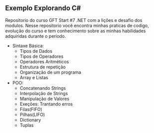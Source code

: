 ## Exemplo Explorando C#
Repositorio do curso GFT Start #7 .NET com a lições e desafio dos modulos. Nesse repositorio você encontra minhas praticas de codigo, evolução do curso e tem conhecimento sobre
as minhas habilidades adquiridas durante o periodo. 
- Sintaxe Básica:
  - Tipos de Dados
  - Tipos de Operadores
  - Operadores Aritméticos
  - Estrutura de repetição
  - Organização de um programa
  - Array e Listas
- POO:
  - Concatenando Strings
  - Interpolação de Strings
  - Manipulação de Valores
  - Exeções: Trantando erros
  - Filas(FIFO)
  - Pilhas(LIFO)
  - Dictionary
  - Tuplas
